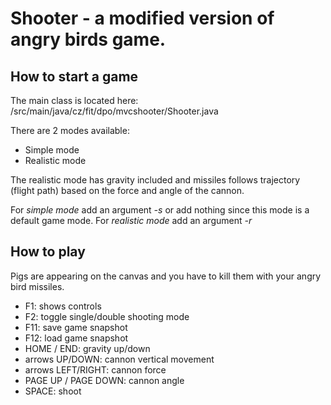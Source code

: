 # Shooter - a modified version of angry birds game.

## How to start a game
The main class is located here: /src/main/java/cz/fit/dpo/mvcshooter/Shooter.java

There are 2 modes available:
- Simple mode
- Realistic mode

The realistic mode has gravity included and missiles follows trajectory (flight path) based on the force and angle of the cannon.

For *simple mode* add an argument *-s* or add nothing since this mode is a default game mode.
For *realistic mode* add an argument *-r*

## How to play
Pigs are appearing on the canvas and you have to kill them with your angry bird missiles.


- F1: shows controls
- F2: toggle single/double shooting mode
- F11: save game snapshot
- F12: load game snapshot
- HOME / END: gravity up/down
- arrows UP/DOWN: cannon vertical movement
- arrows LEFT/RIGHT: cannon force
- PAGE UP / PAGE DOWN: cannon angle
- SPACE: shoot